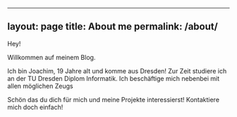 
---
layout: page
title: About me
permalink: /about/
---

Hey!

Willkommen auf meinem Blog.

Ich bin Joachim, 19 Jahre alt und komme aus Dresden! 
Zur Zeit studiere ich an der TU Dresden Diplom Informatik. 
Ich beschäftige mich nebenbei mit allen möglichen Zeugs

Schön das du dich für mich und meine Projekte interessierst! 
Kontaktiere mich doch einfach!
